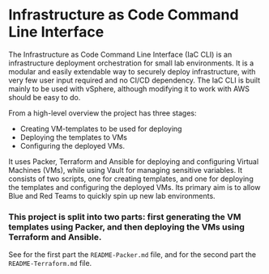 # Infrastructure as Code Command Line Interface
The Infrastructure as Code Command Line Interface (IaC CLI) is an infrastructure deployment orchestration for small lab environments. It is a modular and easily extendable way to securely deploy infrastructure, with very few user input required and no CI/CD dependency. The IaC CLI is built mainly to be used with vSphere, although modifying it to work with AWS should be easy to do. 

From a high-level overview the project has three stages: 
- Creating VM-templates to be used for deploying
- Deploying the templates to VMs
- Configuring the deployed VMs.

It uses Packer, Terraform and Ansible for deploying and configuring Virtual Machines (VMs), while using Vault for managing sensitive variables. It consists of two scripts, one for creating templates, and one for deploying the templates and configuring the deployed VMs. Its primary aim is to allow Blue and Red Teams to quickly spin up new lab environments.

### This project is split into two parts: first generating the VM templates using Packer, and then deploying the VMs using Terraform and Ansible.

See for the first part the `README-Packer.md` file, and for the second part the `README-Terraform.md` file.
